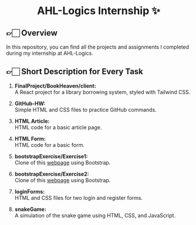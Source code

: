 <h1 align="center">AHL-Logics Internship ✨️</h1>

## 👉🏻 Overview  
In this repository, you can find all the projects and assignments I completed during my internship at AHL-Logics.

## 👉🏻 Short Description for Every Task  
1. **FinalProject/BookHeaven/client:**  
   A React project for a library borrowing system, styled with Tailwind CSS.

2. **GitHub-HW:**  
   Simple HTML and CSS files to practice GitHub commands.

3. **HTML Article:**  
   HTML code for a basic article page.

4. **HTML Form:**  
   HTML code for a basic form.

5. **bootstrapExercise/Exercise1:**  
   Clone of this [webpage](https://getbootstrap.com/docs/5.3/examples/jumbotron/) using Bootstrap.

6. **bootstrapExercise/Exercise2:**  
   Clone of this [webpage](https://getbootstrap.com/docs/5.3/examples/checkout-rtl/) using Bootstrap.

7. **loginForms:**  
   HTML and CSS files for two login and register forms.

8. **snakeGame:**  
   A simulation of the snake game using HTML, CSS, and JavaScript.